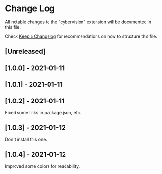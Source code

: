 # Change Log

All notable changes to the "cybervision" extension will be documented in this file.

Check [Keep a Changelog](http://keepachangelog.com/) for recommendations on how to structure this file.

## [Unreleased]

## [1.0.0] - 2021-01-11

## [1.0.1] - 2021-01-11

## [1.0.2] - 2021-01-11

Fixed some links in package.json, etc.

## [1.0.3] - 2021-01-12

Don't install this one.

## [1.0.4] - 2021-01-12

Improved some colors for readability.